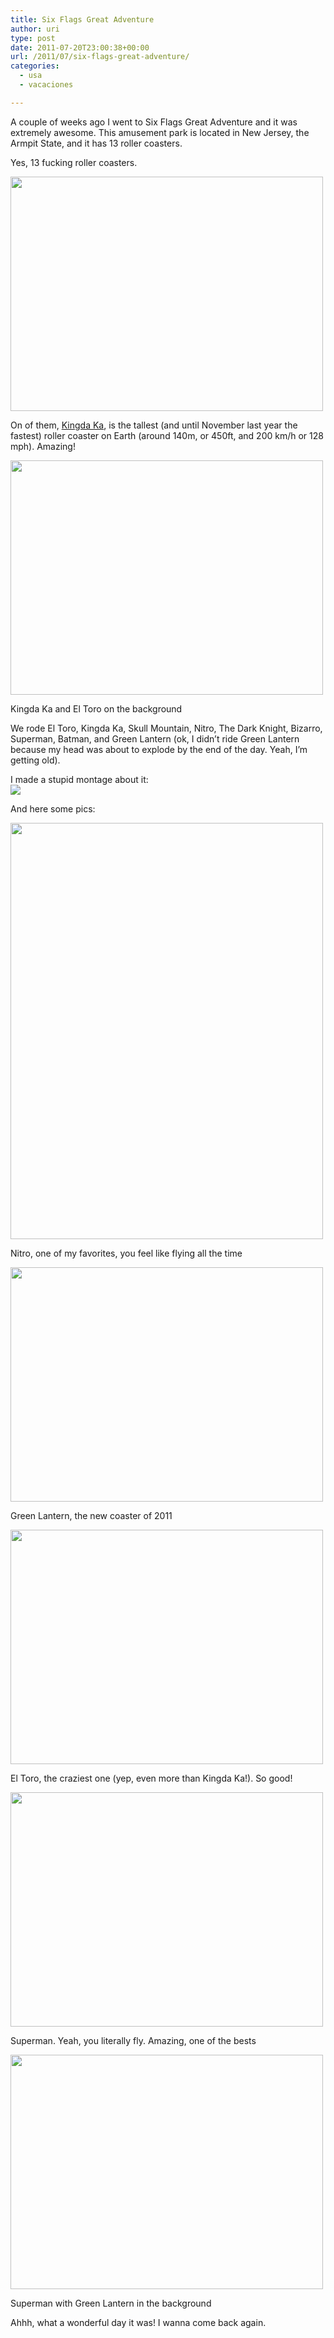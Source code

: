 ```yaml
---
title: Six Flags Great Adventure
author: uri
type: post
date: 2011-07-20T23:00:38+00:00
url: /2011/07/six-flags-great-adventure/
categories:
  - usa
  - vacaciones

---
```

A couple of weeks ago I went to Six Flags Great Adventure and it was extremely awesome. This amusement park is located in New Jersey, the Armpit State, and it has 13 roller coasters.

Yes, 13 fucking roller coasters.

[<img src="/wp-content/uploads/2011/07/SixFlags1-500x375.jpg" alt="" title="SixFlags1" width="500" height="375" class="aligncenter size-medium wp-image-1222" />][1]

On of them, [Kingda Ka][2], is the tallest (and until November last year the fastest) roller coaster on Earth (around 140m, or 450ft, and 200 km/h or 128 mph). Amazing!

<div id="attachment_1225" style="width: 510px" class="wp-caption aligncenter">
  <a href="/wp-content/uploads/2011/07/KingdaKa.jpg"><img src="/wp-content/uploads/2011/07/KingdaKa-500x375.jpg" alt="" title="KingdaKa" width="500" height="375" class="size-medium wp-image-1225" /></a>
  
  <p class="wp-caption-text">
    Kingda Ka and El Toro on the background
  </p>
</div>

We rode El Toro, Kingda Ka, Skull Mountain, Nitro, The Dark Knight, Bizarro, Superman, Batman, and Green Lantern (ok, I didn&#8217;t ride Green Lantern because my head was about to explode by the end of the day. Yeah, I&#8217;m getting old). 

I made a stupid montage about it:  
[![](http://img.youtube.com/vi/0NXucLPv3Ys?rel=0/0.jpg)](https://youtube.com/watch?v=0NXucLPv3Ys?rel=0) 

And here some pics:

<div id="attachment_1227" style="width: 510px" class="wp-caption aligncenter">
  <a href="/wp-content/uploads/2011/07/Nitro.jpg"><img src="/wp-content/uploads/2011/07/Nitro-e1311267818916-500x666.jpg" alt="" title="Nitro" width="500" height="666" class="size-medium wp-image-1227" /></a>
  
  <p class="wp-caption-text">
    Nitro, one of my favorites, you feel like flying all the time
  </p>
</div>

<div id="attachment_1228" style="width: 510px" class="wp-caption aligncenter">
  <a href="/wp-content/uploads/2011/07/GreenLantern.jpg"><img src="/wp-content/uploads/2011/07/GreenLantern-500x375.jpg" alt="" title="GreenLantern" width="500" height="375" class="size-medium wp-image-1228" /></a>
  
  <p class="wp-caption-text">
    Green Lantern, the new coaster of 2011
  </p>
</div>

<div id="attachment_1229" style="width: 510px" class="wp-caption aligncenter">
  <a href="/wp-content/uploads/2011/07/El-Toro.jpg"><img src="/wp-content/uploads/2011/07/El-Toro-500x375.jpg" alt="" title="El Toro" width="500" height="375" class="size-medium wp-image-1229" /></a>
  
  <p class="wp-caption-text">
    El Toro, the craziest one (yep, even more than Kingda Ka!). So good!
  </p>
</div>

<div id="attachment_1230" style="width: 510px" class="wp-caption aligncenter">
  <a href="/wp-content/uploads/2011/07/Superman2.jpg"><img src="/wp-content/uploads/2011/07/Superman2-500x375.jpg" alt="" title="Superman2" width="500" height="375" class="size-medium wp-image-1230" /></a>
  
  <p class="wp-caption-text">
    Superman. Yeah, you literally fly. Amazing, one of the bests
  </p>
</div>

<div id="attachment_1231" style="width: 510px" class="wp-caption aligncenter">
  <a href="/wp-content/uploads/2011/07/Superman.jpg"><img src="/wp-content/uploads/2011/07/Superman-500x375.jpg" alt="" title="Superman" width="500" height="375" class="size-medium wp-image-1231" /></a>
  
  <p class="wp-caption-text">
    Superman with Green Lantern in the background
  </p>
</div>

Ahhh, what a wonderful day it was! I wanna come back again.

 [1]: /wp-content/uploads/2011/07/SixFlags1.jpg
 [2]: http://en.wikipedia.org/wiki/Kingda_Ka